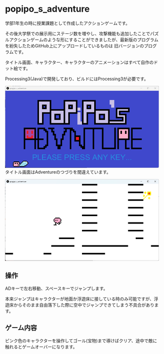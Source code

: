 # popipo_s_adventure
学部1年生の時に授業課題として作成したアクションゲームです。

その後大学祭での展示用にステージ数を増やし、攻撃機能も追加したことでパズルアクションゲームのような形にすることができましたが、最新版のプログラムを紛失したためGitHub上にアップロードしているものは
旧バージョンのプログラムです。

タイトル画面、キャラクター、キャラクターのアニメーションはすべて自作のドット絵です。

Processing3(Java)で開発しており、ビルドにはProcessing3が必要です。

![タイトル画面](https://github.com/saikiRA1011/popipo_s_adventure/blob/main/thumbnail/thumbnail.png "タイトル画面")
タイトル画面はAdventureのつづりを間違えています。

![プレイ画面](https://github.com/saikiRA1011/popipo_s_adventure/blob/main/thumbnail/play.png "プレイ画面")

## 操作
ADキーで左右移動、スペースキーでジャンプします。

本来ジャンプはキャラクターが地面か浮遊床に接している時のみ可能ですが、浮遊床からそのまま自由落下した際に空中でジャンプできてしまう不具合があります。

## ゲーム内容
ピンク色のキャラクターを操作してゴール(宝物)まで導けばクリア、途中で敵に触れるとゲームオーバーになります。

